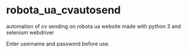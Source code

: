 # robota_ua_cvautosend
automation of cv sending on robota ua website
made with python 3 and selenium webdriver

Enter username and password before use.
